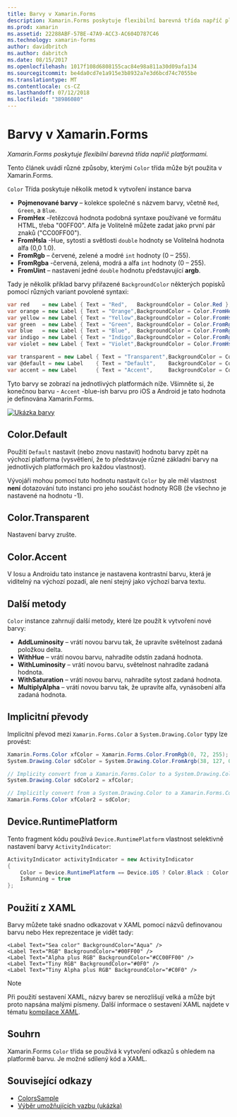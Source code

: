 ```yaml
---
title: Barvy v Xamarin.Forms
description: Xamarin.Forms poskytuje flexibilní barevná třída napříč platformami. Tento článek vysvětluje funkce poskytované službou barevné třídy a jak ji používat.
ms.prod: xamarin
ms.assetid: 22288ABF-57BE-47A9-ACC3-AC604D787C46
ms.technology: xamarin-forms
author: davidbritch
ms.author: dabritch
ms.date: 08/15/2017
ms.openlocfilehash: 1017f108d6808155cac84e98a811a30d09afa134
ms.sourcegitcommit: be4da0cd7e1a915e3b8932a7e3d6bcd74c7055be
ms.translationtype: MT
ms.contentlocale: cs-CZ
ms.lasthandoff: 07/12/2018
ms.locfileid: "38986080"
---
```

# <a name="colors-in-xamarinforms"></a>Barvy v Xamarin.Forms

_Xamarin.Forms poskytuje flexibilní barevná třída napříč platformami._

Tento článek uvádí různé způsoby, kterými `Color` třída může být použita v Xamarin.Forms.

`Color` Třída poskytuje několik metod k vytvoření instance barva

-  **Pojmenované barvy** – kolekce společné s názvem barvy, včetně `Red`, `Green`, a `Blue`.
-  **FromHex** -řetězcová hodnota podobná syntaxe používané ve formátu HTML, třeba "00FF00". Alfa je Volitelně můžete zadat jako první pár znaků ("CC00FF00").
-  **FromHsla** -Hue, sytosti a světlosti `double` hodnoty se Volitelná hodnota alfa (0,0 1.0).
-  **FromRgb** – červené, zelené a modré `int` hodnoty (0 – 255).
-  **FromRgba** -červená, zelená, modrá a alfa `int` hodnoty (0 – 255).
-  **FromUint** – nastavení jedné `double` hodnotu představující **argb**.

Tady je několik příklad barvy přiřazené `BackgroundColor` některých popisků pomocí různých variant povolené syntaxi:

```csharp
var red    = new Label { Text = "Red",   BackgroundColor = Color.Red };
var orange = new Label { Text = "Orange",BackgroundColor = Color.FromHex("FF6A00") };
var yellow = new Label { Text = "Yellow",BackgroundColor = Color.FromHsla(0.167, 1.0, 0.5, 1.0) };
var green  = new Label { Text = "Green", BackgroundColor = Color.FromRgb (38, 127, 0) };
var blue   = new Label { Text = "Blue",  BackgroundColor = Color.FromRgba(0, 38, 255, 255) };
var indigo = new Label { Text = "Indigo",BackgroundColor = Color.FromRgb (0, 72, 255) };
var violet = new Label { Text = "Violet",BackgroundColor = Color.FromHsla(0.82, 1, 0.25, 1) };

var transparent = new Label { Text = "Transparent",BackgroundColor = Color.Transparent };
var @default = new Label    { Text = "Default",    BackgroundColor = Color.Default };
var accent = new Label      { Text = "Accent",     BackgroundColor = Color.Accent };
```

Tyto barvy se zobrazí na jednotlivých platformách níže. Všimněte si, že konečnou barvu - `Accent` -blue-ish barvu pro iOS a Android je tato hodnota je definována Xamarin.Forms.

 [![Ukázka barvy](colors-images/colors-sml.png "ukázka barvy")](colors-images/colors.png#lightbox "ukázka barvy")

## <a name="colordefault"></a>Color.Default

Použití `Default` nastavit (nebo znovu nastavit) hodnotu barvy zpět na výchozí platforma (vysvětlení, že to představuje různé základní barvy na jednotlivých platformách pro každou vlastnost).

Vývojáři mohou pomocí tuto hodnotu nastavit `Color` by ale měl vlastnost **není** dotazování tuto instanci pro jeho součást hodnoty RGB (že všechno je nastavené na hodnotu -1).

## <a name="colortransparent"></a>Color.Transparent

Nastavení barvy zrušte.

## <a name="coloraccent"></a>Color.Accent

V Iosu a Androidu tato instance je nastavena kontrastní barvu, která je viditelný na výchozí pozadí, ale není stejný jako výchozí barva textu.

## <a name="additional-methods"></a>Další metody

`Color` instance zahrnují další metody, které lze použít k vytvoření nové barvy:

-  **AddLuminosity** – vrátí novou barvu tak, že upravíte světelnost zadaná položkou delta.
-  **WithHue** – vrátí novou barvu, nahradíte odstín zadaná hodnota.
-  **WithLuminosity** – vrátí novou barvu, světelnost nahradíte zadaná hodnota.
-  **WithSaturation** – vrátí novou barvu, nahradíte sytost zadaná hodnota.
-  **MultiplyAlpha** – vrátí novou barvu tak, že upravíte alfa, vynásobení alfa zadaná hodnota.

## <a name="implicit-conversions"></a>Implicitní převody

Implicitní převod mezi `Xamarin.Forms.Color` a `System.Drawing.Color` typy lze provést:

```csharp
Xamarin.Forms.Color xfColor = Xamarin.Forms.Color.FromRgb(0, 72, 255);
System.Drawing.Color sdColor = System.Drawing.Color.FromArgb(38, 127, 0);

// Implicity convert from a Xamarin.Forms.Color to a System.Drawing.Color
System.Drawing.Color sdColor2 = xfColor;

// Implicitly convert from a System.Drawing.Color to a Xamarin.Forms.Color
Xamarin.Forms.Color xfColor2 = sdColor;
```

## <a name="deviceruntimeplatform"></a>Device.RuntimePlatform

Tento fragment kódu používá `Device.RuntimePlatform` vlastnost selektivně nastavení barvy `ActivityIndicator`:

```csharp
ActivityIndicator activityIndicator = new ActivityIndicator
{
    Color = Device.RuntimePlatform == Device.iOS ? Color.Black : Color.Default,
    IsRunning = true
};
```

## <a name="using-from-xaml"></a>Použití z XAML

Barvy můžete také snadno odkazovat v XAML pomocí názvů definovanou barvu nebo Hex reprezentace je vidět tady:

```xaml
<Label Text="Sea color" BackgroundColor="Aqua" />
<Label Text="RGB" BackgroundColor="#00FF00" />
<Label Text="Alpha plus RGB" BackgroundColor="#CC00FF00" />
<Label Text="Tiny RGB" BackgroundColor="#0F0" />
<Label Text="Tiny Alpha plus RGB" BackgroundColor="#C0F0" />
```

> [!NOTE]
> Při použití sestavení XAML, názvy barev se nerozlišují velká a může být proto napsána malými písmeny. Další informace o sestavení XAML najdete v tématu [kompilace XAML](~/xamarin-forms/xaml/xamlc.md).

## <a name="summary"></a>Souhrn

Xamarin.Forms `Color` třída se používá k vytvoření odkazů s ohledem na platformě barvu. Je možné sdílený kód a XAML.


## <a name="related-links"></a>Související odkazy

- [ColorsSample](https://developer.xamarin.com/samples/WorkingWithColors)
- [Výběr umožňujících vazbu (ukázka)](https://developer.xamarin.com/samples/xamarin-forms/UserInterface/BindablePicker/)

